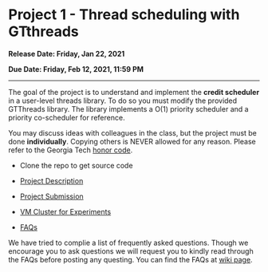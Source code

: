 # Project 1 - Thread scheduling with GTthreads

**Release Date: Friday, Jan 22, 2021**

**Due Date: Friday, Feb 12, 2021, 11:59 PM**

------

The goal of the project is to understand and implement the **credit scheduler** in a user-level threads library. 
To do so you must modify the provided GTThreads library. 
The library implements a O(1) priority scheduler and a priority co-scheduler for reference.

You may discuss ideas with colleagues in the class, but the project must be done **individually**. 
Copying others is NEVER allowed for any reason. 
Please refer to the Georgia Tech [honor code](http://www.honor.gatech.edu/).

* Clone the repo to get source code 

* [Project Description](./doc/project_1_description.md)
* [Project Submission](./doc/project_1_submission.md)
* [VM Cluster for Experiments](./doc/vm_userguide.md)
* [FAQs](https://github.gatech.edu/cs6210-spring21/project1/wiki/FAQs)

We have tried to complie a list of frequently asked questions. 
Though we encourage you to ask questions we will request you to kindly read through the FAQs before posting any questing. 
You can find the FAQs at [wiki page](https://github.gatech.edu/cs6210-spring21/project1/wiki/FAQs).
